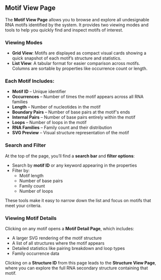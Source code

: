 ## Motif View Page

The **Motif View Page** allows you to browse and explore all undesignable RNA motifs identified by the system. It provides two viewing modes and tools to help you quickly find and inspect motifs of interest.


### Viewing Modes

- **Grid View**: Motifs are displayed as compact visual cards showing a quick snapshot of each motif’s structure and statistics.
- **List View**: A tabular format for easier comparison across motifs. Columns are sortable by properties like occurrence count or length.


### Each Motif Includes:

- **Motif ID** – Unique identifier  
- **Occurrences** – Number of times the motif appears across all RNA families  
- **Length** – Number of nucleotides in the motif  
- **Boundary Pairs** – Number of base pairs at the motif's ends  
- **Internal Pairs** – Number of base pairs entirely within the motif  
- **Loops** – Number of loops in the motif 
- **RNA Families** – Family count and their distribution  
- **SVG Preview** – Visual structure representation of the motif


### Search and Filter

At the top of the page, you’ll find a **search bar** and **filter options**:

- Search by **motif ID** or any keyword appearing in the properties
- Filter by:
  - Motif length
  - Number of base pairs
  - Family count
  - Number of loops

These tools make it easy to narrow down the list and focus on motifs that meet your criteria.


### Viewing Motif Details

Clicking on any motif opens a **Motif Detail Page**, which includes:

- A larger SVG rendering of the motif structure
- A list of all structures where the motif appears
- Detailed statistics like pairing breakdown and loop types
- Family occurrence data

Clicking on a **Structure ID** from this page leads to the **Structure View Page**, where you can explore the full RNA secondary structure containing that motif.
